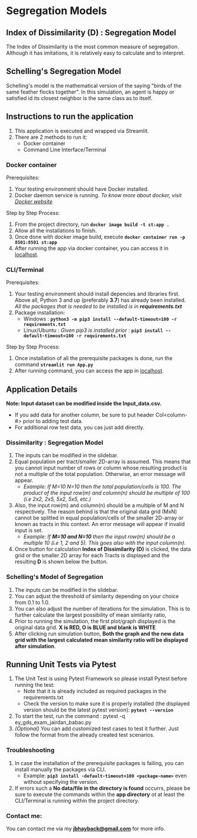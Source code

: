 # Segregation Models
## Index of Dissimilarity (D) : Segregation Model
The Index of Dissimilarity is the most common measure of segregation. Although it has imitations, it is relatively easy to calculate and to interpret.

## Schelling's Segregation Model
Schelling's model is the mathematical version of the saying "birds of the same feather flocks together". In this simulation, an agent is happy or satisfied id its closest neighbor is the same class as to itself.

## Instructions to run the application
1. This application is executed and wrapped via Streamlit.
2. There are 2 methods to run it:
   - Docker container
   - Command Line Interface/Terminal

### Docker container
Prerequisites:
1. Your testing environment should have Docker installed.
2. Docker daemon service is running.
*To know more about docker, visit [Docker website](https://docs.docker.com/)*

Step by Step Process:
1. From the project directory, run **`docker image build -t st:app .`**
2. Allow all the installations to finish.
3. Once done with docker image build, execute **`docker container run -p 8501:8501 st:app`**
3. After running the app via docker container, you can access it in [localhost](http://localhost:8501).

### CLI/Terminal
Prerequisites:
1. Your testing environment should install depencies and libraries first. Above all, Python 3 and up (preferably **3.7**) has already been installed. *All the packages that is needed to be installed is in **requirements.txt***
2. Package installation:
   - Windows : **`python3 -m pip3 install --default-timeout=100 -r requirements.txt`**
   - Linux/Ubuntu : *Given pip3 is installed prior* : **`pip3 install --default-timeout=100 -r requirements.txt`**

Step by Step Process:
1. Once installation of all the prerequisite packages is done, run the command **`streamlit run App.py`**
2. After running command, you can access the app in [localhost](http://localhost:8501).


## Application Details
**Note: Input dataset can be modified inside the Input_data.csv.**
- If you add data for another column, be sure to put header Col<column-#> prior to adding test data.
- For additional row test data, you cas just add directly.

### Dissimilarity : Segregation Model
1. The inputs can be modified in the slidebar.
2. Equal population per tract/smaller 2D-array is assumed. This means that you cannot input number of rows or column whose resulting product is not a multiple of the total population. Otherwise, an error message will appear.
   - *Example: If M=10 N=10 then the total population/cells is 100. The product of the input row(m) and column(n) should be multiple of 100 (i.e 2x2, 2x5, 5x2, 5x5, etc.)*
3. Also, the input row(m) and column(n) should be a multiple of M and N respectively. The reason behind is that the original data grid (MxN) cannot be splitted in equal population/cells of the smaller 2D-array or known as tracts in this context. An error message will appear if invalid input is set.
   - *Example: If **M=10 and N=10** then the input row(m) should be a multiple 10 (i.e 1, 2 and 5). This goes also with the input column(n).*
4. Once button for calculation **Index of Dissimilarity (D)** is clicked, the data grid or the smaller 2D array for each Tracts is displayed and the resulting **D** is shown below the button.
   
### Schelling's Model of Segregation
1. The inputs can be modified in the slidebar.
2. You can adjust the threshold of similarity depending on your choice from 0.1 to 1.0.
3. You can also adjust the number of iterations for the simulation. This is to further calculate the largest possibility of mean similarity ratio,
4. Prior to running the simulation, the first plot/graph displayed is the original data grid. **X is RED, O is BLUE and blank is WHITE**
5. After clicking run simulation button, **Both the graph and the new data grid with the largest calculated mean similarity ratio will be displayed after simulation**.

## Running Unit Tests via Pytest
1. The Unit Test is using Pytest Framework so please install Pytest before running the test:
   - Note that it is already included as required packages in the requirements.txt
   - Check the version to make sure it is properly installed (the displayed version should be the latest pytest version): **`pytest --version`** 
2. To start the test, run the command : pytest -q ey_gds_exam_jairdan_babac.py
3. *(Optional)* You can add customized test cases to test it further. Just follow the format from the already created test scenarios.

### Troubleshooting
1. In case the installation of the prerequisite packages is failing, you can install manually the packages via CLI.
   - Example: **`pip3 install -default-timeout=100 <package-name>`** even without specifying the version.
2. If errors such a **No data/file in the directory is found** occurrs, please be sure to execute the commands within the **app directory** ot at least the CLI/Terminal is running within the project directory.

### Contact me:
You can contact me via my **jbhayback@gmail.com** for more info.
